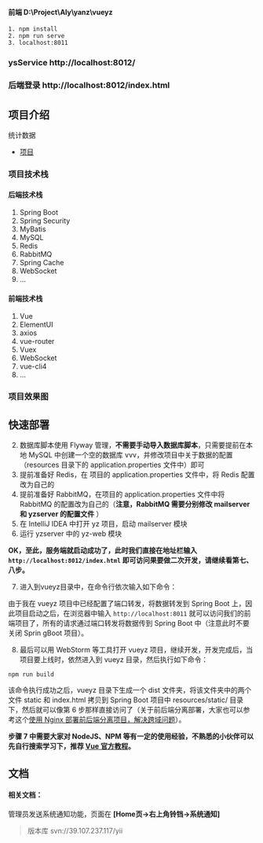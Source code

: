 #### 前端 D:\Project\Aly\yanz\vueyz

```      admin 123
1. npm install
2. npm run serve
3. localhost:8011
```

### ysService        http://localhost:8012/

### 后端登录           http://localhost:8012/index.html

######                                                                  

## 项目介绍

统计数据

- [项目](https://sql.pvuu.qq.com)

### 项目技术栈

#### 后端技术栈

1. Spring Boot
2. Spring Security
3. MyBatis
4. MySQL
5. Redis
6. RabbitMQ
7. Spring Cache
8. WebSocket
9. ...

#### 前端技术栈

1. Vue
2. ElementUI
3. axios
4. vue-router
5. Vuex
6. WebSocket
7. vue-cli4
8. ...

### 项目效果图

## 快速部署

2. 数据库脚本使用 Flyway 管理，**不需要手动导入数据库脚本**，只需要提前在本地 MySQL 中创建一个空的数据库 vvv，并修改项目中关于数据的配置（resources 目录下的 application.properties
   文件中）即可
3. 提前准备好 Redis，在 项目的 application.properties 文件中，将 Redis 配置改为自己的
4. 提前准备好 RabbitMQ，在项目的 application.properties 文件中将 RabbitMQ 的配置改为自己的（**注意，RabbitMQ 需要分别修改 mailserver 和 yzserver 的配置文件**
   ）
5. 在 IntelliJ IDEA 中打开 yz 项目，启动 mailserver 模块
6. 运行 yzserver 中的 yz-web 模块

**OK，至此，服务端就启动成功了，此时我们直接在地址栏输入 `http://localhost:8012/index.html` 即可访问果要做二次开发，请继续看第七、八步。**

7. 进入到vueyz目录中，在命令行依次输入如下命令：

由于我在 vueyz 项目中已经配置了端口转发，将数据转发到 Spring Boot 上，因此项目启动之后，在浏览器中输入 `http://localhost:8011` 就可以访问我们的前端项目了，所有的请求通过端口转发将数据传到
Spring Boot 中（注意此时不要关闭 Sprin gBoot 项目）。

8. 最后可以用 WebStorm 等工具打开 vueyz 项目，继续开发，开发完成后，当项目要上线时，依然进入到 vueyz 目录，然后执行如下命令：

```
npm run build
```

该命令执行成功之后，vueyz 目录下生成一个 dist 文件夹，将该文件夹中的两个文件 static 和 index.html 拷贝到 Spring Boot 项目中 resources/static/ 目录下，然后就可以像第 6
步那样直接访问了（关于前后端分离部署，大家也可以参考这个[使用 Nginx 部署前后端分离项目，解决跨域问题](https://mp.weixin.qq.com/s/C7PIck3SIPPTcA3NX3ELoQ)）。

**步骤 7 中需要大家对 NodeJS、NPM 等有一定的使用经验，不熟悉的小伙伴可以先自行搜索学习下，推荐 [Vue 官方教程](https://cn.vuejs.org/v2/guide/)。**

## 文档

#### 相关文档：

管理员发送系统通知功能，页面在 **[Home页->右上角铃铛->系统通知]**

> 版本库 svn://39.107.237.117/yii

